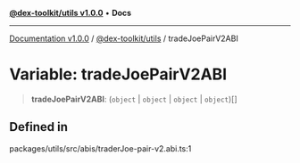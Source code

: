 [**@dex-toolkit/utils v1.0.0**](../README.md) • **Docs**

***

[Documentation v1.0.0](../../../packages.md) / [@dex-toolkit/utils](../README.md) / tradeJoePairV2ABI

# Variable: tradeJoePairV2ABI

> **tradeJoePairV2ABI**: (`object` \| `object` \| `object` \| `object`)[]

## Defined in

packages/utils/src/abis/traderJoe-pair-v2.abi.ts:1
